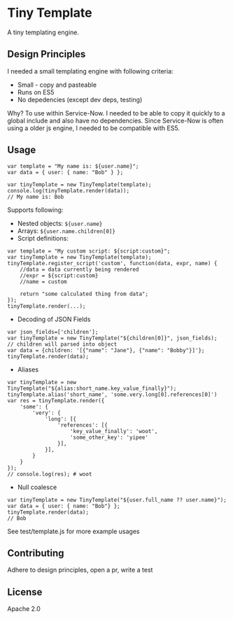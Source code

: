 # Tiny Template

A tiny templating engine.

## Design Principles

I needed a small templating engine with following criteria:

- Small - copy and pasteable
- Runs on ES5
- No depedencies (except dev deps, testing)

Why? To use within Service-Now. I needed to be able to copy it quickly to a global include and also have no dependencies. Since Service-Now is often using a older js engine, I needed to be compatible with ES5.

## Usage
```
var template = "My name is: ${user.name}";
var data = { user: { name: "Bob" } };

var tinyTemplate = new TinyTemplate(template);
console.log(tinyTemplate.render(data));
// My name is: Bob
```

Supports following:

* Nested objects: ```${user.name}```
* Arrays: ```${user.name.children[0]}```
* Script definitions:

```
var template = "My custom script: ${script:custom}";
var tinyTemplate = new TinyTemplate(template);
tinyTemplate.register_script('custom', function(data, expr, name) {
    //data = data currently being rendered
    //expr = ${script:custom}
    //name = custom

    return "some calculated thing from data";
});
tinyTemplate.render(...);
```
* Decoding of JSON Fields

```
var json_fields=['children'];
var tinyTemplate = new TinyTemplate("${children[0]}", json_fields);
// children will parsed into object
var data = {children: '[{"name": "Jane"}, {"name": "Bobby"}]'};
tinyTemplate.render(data);
```

* Aliases

```
var tinyTemplate = new TinyTemplate("${alias:short_name.key_value_finally}");
tinyTemplate.alias('short_name', 'some.very.long[0].references[0]')
var res = tinyTemplate.render({
    'some': {
        'very': {
            'long': [{
                'references': [{
                    'key_value_finally': 'woot',
                    'some_other_key': 'yipee'
                }],
            }],
        }
    }
});
// console.log(res); # woot
```

* Null coalesce
```
var tinyTemplate = new TinyTemplate("${user.full_name ?? user.name}");
var data = { user: { name: "Bob"} };
tinyTemplate.render(data);
// Bob
```

See test/template.js for more example usages

## Contributing

Adhere to design principles, open a pr, write a test

## License

Apache 2.0
